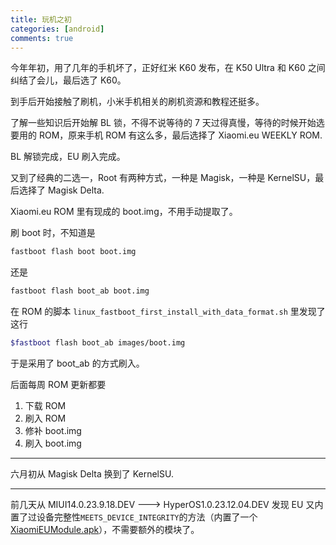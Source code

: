 ```yaml
---
title: 玩机之初
categories: [android]
comments: true
---
```


今年年初，用了几年的手机坏了，正好红米 K60 发布，在 K50 Ultra 和 K60 之间纠结了会儿，最后选了 K60。

到手后开始接触了刷机，小米手机相关的刷机资源和教程还挺多。

了解一些知识后开始解 BL 锁，不得不说等待的 7 天过得真慢，等待的时候开始选要用的 ROM，原来手机 ROM 有这么多，最后选择了 Xiaomi.eu WEEKLY ROM.

BL 解锁完成，EU 刷入完成。

又到了经典的二选一，Root 有两种方式，一种是 Magisk，一种是 KernelSU，最后选择了 Magisk Delta.

Xiaomi.eu ROM 里有现成的 boot.img，不用手动提取了。

刷 boot 时，不知道是

```bash
fastboot flash boot boot.img
```

还是

```bash
fastboot flash boot_ab boot.img
```

在 ROM 的脚本 `linux_fastboot_first_install_with_data_format.sh` 里发现了这行

```bash
$fastboot flash boot_ab images/boot.img
```

于是采用了 boot_ab 的方式刷入。

后面每周 ROM 更新都要

1. 下载 ROM
2. 刷入 ROM
3. 修补 boot.img
4. 刷入 boot.img

----

 六月初从 Magisk Delta 换到了 KernelSU.

----

前几天从 MIUI14.0.23.9.18.DEV ---> HyperOS1.0.23.12.04.DEV 发现 EU 又内置了过设备完整性`MEETS_DEVICE_INTEGRITY`的方法（内置了一个 [XiaomiEUModule.apk](https://sourceforge.net/projects/xiaomi-eu-multilang-miui-roms/files/xiaomi.eu/Xiaomi.eu-app/)），不需要额外的模块了。
